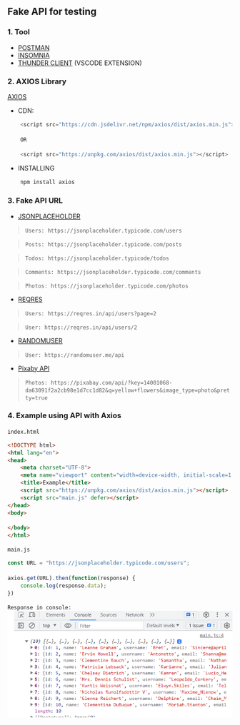 ## Fake API for testing

### 1. Tool
- [POSTMAN](https://www.postman.com/)
- [INSOMNIA](https://insomnia.rest/)
- [THUNDER CLIENT](https://www.thunderclient.com/) (VSCODE EXTENSION)

### 2. AXIOS Library
[AXIOS](https://axios-http.com/docs/intro)

- CDN:
```javascript
    <script src="https://cdn.jsdelivr.net/npm/axios/dist/axios.min.js"></script>
    
    OR

    <script src="https://unpkg.com/axios/dist/axios.min.js"></script>
```
- INSTALLING
```javascript
    npm install axios
```

### 3. Fake API URL
- [JSONPLACEHOLDER](https://jsonplaceholder.typicode.com/)

> `Users: https://jsonplaceholder.typicode.com/users`

> `Posts: https://jsonplaceholder.typicode.com/posts`

> `Todos: https://jsonplaceholder.typicode/todos`

> `Comments: https://jsonplaceholder.typicode.com/comments`

> `Photos: https://jsonplaceholder.typicode.com/photos`

- [REQRES](https://reqres.in/)
> `Users: https://reqres.in/api/users?page=2`

> `User: https://reqres.in/api/users/2`

- [RANDOMUSER](https://randomuser.me/api)
> `User: https://randomuser.me/api`

- [Pixaby API](https://pixabay.com/service/about/api/)

> `Photos: https://pixabay.com/api/?key=14001068-da63091f2a2cb98e1d7cc1d82&q=yellow+flowers&image_type=photo&pretty=true`

### 4. Example using API with Axios
`index.html`
```html
<!DOCTYPE html>
<html lang="en">
<head>
    <meta charset="UTF-8">
    <meta name="viewport" content="width=device-width, initial-scale=1.0">
    <title>Example</title>
    <script src="https://unpkg.com/axios/dist/axios.min.js"></script>
    <script src="main.js" defer></script>
</head>
<body>
    
</body>
</html>
```
`main.js`
```js
const URL = "https://jsonplaceholder.typicode.com/users";

axios.get(URL).then(function(response) {
    console.log(response.data);
})
```
`Response in console:`
<img src="api.png">
